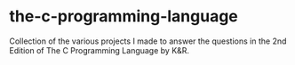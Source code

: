 # the-c-programming-language
Collection of the various projects I made to answer the questions in the 2nd Edition of The C Programming Language by K&R.
